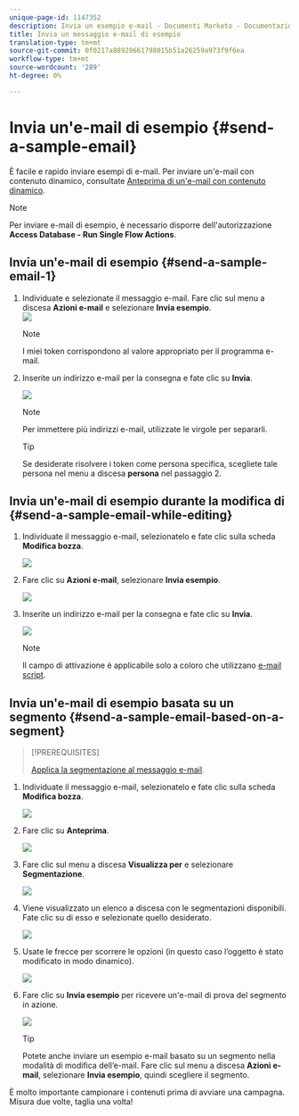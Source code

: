 ```yaml
---
unique-page-id: 1147352
description: Invia un esempio e-mail - Documenti Marketo - Documentazione prodotto
title: Invia un messaggio e-mail di esempio
translation-type: tm+mt
source-git-commit: 0f0217a88929661798015b51a26259a973f9f6ea
workflow-type: tm+mt
source-wordcount: '289'
ht-degree: 0%

---
```



# Invia un&#39;e-mail di esempio {#send-a-sample-email}

È facile e rapido inviare esempi di e-mail. Per inviare un&#39;e-mail con contenuto dinamico, consultate [Anteprima di un&#39;e-mail con contenuto dinamico](/help/marketo/product-docs/email-marketing/general/functions-in-the-editor/preview-an-email-with-dynamic-content.md).

>[!NOTE]
>
>Per inviare e-mail di esempio, è necessario disporre dell&#39;autorizzazione **Access Database - Run Single Flow Actions**.

## Invia un&#39;e-mail di esempio {#send-a-sample-email-1}

1. Individuate e selezionate il messaggio e-mail. Fare clic sul menu a discesa **Azioni e-mail** e selezionare **Invia esempio**.\
   ![](assets/one-281-29.jpg)

   >[!NOTE]
   >
   >I miei token corrispondono al valore appropriato per il programma e-mail.

1. Inserite un indirizzo e-mail per la consegna e fate clic su **Invia**.

   ![](assets/two.png)

   >[!NOTE]
   >
   >Per immettere più indirizzi e-mail, utilizzate le virgole per separarli.

   >[!TIP]
   >
   >Se desiderate risolvere i token come persona specifica, scegliete tale persona nel menu a discesa **persona** nel passaggio 2.

## Invia un&#39;e-mail di esempio durante la modifica di {#send-a-sample-email-while-editing}

1. Individuate il messaggio e-mail, selezionatelo e fate clic sulla scheda **Modifica bozza**.

   ![](assets/three-281-29.jpg)

1. Fare clic su **Azioni e-mail**, selezionare **Invia esempio**.

   ![](assets/four.png)

1. Inserite un indirizzo e-mail per la consegna e fate clic su **Invia**.

   ![](assets/two.png)

   >[!NOTE]
   >
   >Il campo di attivazione è applicabile solo a coloro che utilizzano [e-mail script](https://developers.marketo.com/documentation/velocity-script/).

## Invia un&#39;e-mail di esempio basata su un segmento {#send-a-sample-email-based-on-a-segment}

>[!PREREQUISITES]
>
>[Applica la segmentazione al messaggio e-mail](/help/marketo/product-docs/email-marketing/general/functions-in-the-editor/using-dynamic-content-in-an-email.md).

1. Individuate il messaggio e-mail, selezionatelo e fate clic sulla scheda **Modifica bozza**.

   ![](assets/three-281-29.jpg)

1. Fare clic su **Anteprima**.

   ![](assets/1.png)

1. Fare clic sul menu a discesa **Visualizza per** e selezionare **Segmentazione**.

   ![](assets/2.png)

1. Viene visualizzato un elenco a discesa con le segmentazioni disponibili. Fate clic su di esso e selezionate quello desiderato.

   ![](assets/3.png)

1. Usate le frecce per scorrere le opzioni (in questo caso l’oggetto è stato modificato in modo dinamico).

   ![](assets/4.png)

1. Fare clic su **Invia esempio** per ricevere un&#39;e-mail di prova del segmento in azione.

   ![](assets/5.png)

   >[!TIP]
   >
   >Potete anche inviare un esempio e-mail basato su un segmento nella modalità di modifica dell’e-mail. Fare clic sul menu a discesa **Azioni e-mail**, selezionare **Invia esempio**, quindi scegliere il segmento.

È molto importante campionare i contenuti prima di avviare una campagna. Misura due volte, taglia una volta!
